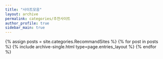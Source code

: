 ```yaml
---
title: "사이트모음"
layout: archive
permalink: categories/추천사이트
author_profile: true
sidebar_main: true
---
```



{% assign posts = site.categories.RecommandSites %}
{% for post in posts %} {% include archive-single.html type=page.entries_layout %} {% endfor %}
